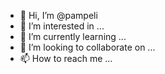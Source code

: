 - 👋 Hi, I’m @pampeli
- 👀 I’m interested in ...
- 🌱 I’m currently learning ...
- 💞️ I’m looking to collaborate on ...
- 📫 How to reach me ...

<!---
pampeli/pampeli is a ✨ special ✨ repository because its `README.md` (this file) appears on your GitHub profile.
You can click the Preview link to take a look at your changes.
--->
